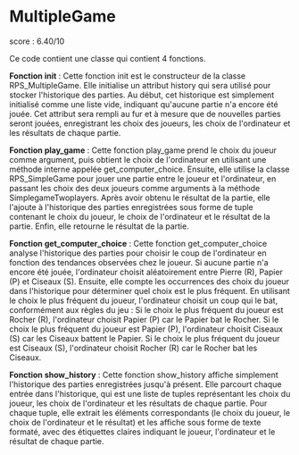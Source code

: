 # MultipleGame
score : 6.40/10

Ce code contient une classe qui contient 4 fonctions.

__Fonction init__ : Cette fonction init est le constructeur de la classe RPS_MultipleGame. Elle initialise un attribut history qui sera utilisé pour stocker l'historique des parties. Au début, cet historique est simplement initialisé comme une liste vide, indiquant qu'aucune partie n'a encore été jouée. Cet attribut sera rempli au fur et à mesure que de nouvelles parties seront jouées, enregistrant les choix des joueurs, les choix de l'ordinateur et les résultats de chaque partie.

__Fonction play_game__ : Cette fonction play_game prend le choix du joueur comme argument, puis obtient le choix de l'ordinateur en utilisant une méthode interne appelée get_computer_choice. Ensuite, elle utilise la classe RPS_SimpleGame pour jouer une partie entre le joueur et l'ordinateur, en passant les choix des deux joueurs comme arguments à la méthode SimplegameTwoplayers. Après avoir obtenu le résultat de la partie, elle l'ajoute à l'historique des parties enregistrées sous forme de tuple contenant le choix du joueur, le choix de l'ordinateur et le résultat de la partie. Enfin, elle retourne le résultat de la partie.

__Fonction get_computer_choice__ : Cette fonction get_computer_choice analyse l'historique des parties pour choisir le coup de l'ordinateur en fonction des tendances observées chez le joueur. Si aucune partie n'a encore été jouée, l'ordinateur choisit aléatoirement entre Pierre (R), Papier (P) et Ciseaux (S).
Ensuite, elle compte les occurrences des choix du joueur dans l'historique pour déterminer quel choix est le plus fréquent.
En utilisant le choix le plus fréquent du joueur, l'ordinateur choisit un coup qui le bat, conformément aux règles du jeu :
    Si le choix le plus fréquent du joueur est Rocher (R), l'ordinateur choisit Papier (P) car le Papier bat le Rocher.
    Si le choix le plus fréquent du joueur est Papier (P), l'ordinateur choisit Ciseaux (S) car les Ciseaux battent le Papier.
    Si le choix le plus fréquent du joueur est Ciseaux (S), l'ordinateur choisit Rocher (R) car le Rocher bat les Ciseaux.

__Fonction show_history__ : Cette fonction show_history affiche simplement l'historique des parties enregistrées jusqu'à présent. Elle parcourt chaque entrée dans l'historique, qui est une liste de tuples représentant les choix du joueur, les choix de l'ordinateur et les résultats de chaque partie. Pour chaque tuple, elle extrait les éléments correspondants (le choix du joueur, le choix de l'ordinateur et le résultat) et les affiche sous forme de texte formaté, avec des étiquettes claires indiquant le joueur, l'ordinateur et le résultat de chaque partie.
